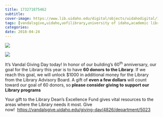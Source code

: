 ```yaml
---
title: 173271875462
subtitle: 
cover-image: https://www.lib.uidaho.edu/digital/objects/uidahodigital/173271875462_0.jpg
tags: [vandalsgive,uidaho,uofilibrary,university of idaho,academic libraries]
categories: 
date: 2018-04-24
---
```


<p> <img class="img-fluid" class="img-fluid"  src="https://www.lib.uidaho.edu/digital/objects/uidahodigital/173271875462_0.jpg" /> </p>
<p> <img class="img-fluid" class="img-fluid"  src="https://www.lib.uidaho.edu/digital/objects/uidahodigital/173271875462_1.jpg" /> </p>
<div class="caption">
 <p>It’s Vandal Giving Day today! In honor of our building’s 60<sup>th</sup> anniversary, our goal for the Library this year is to have <b>60 donors</b> <b>to the Library</b>. If we reach this goal, we will unlock $1000 in additional money for the Library from the Library Advisory Board. A gift of <b>even a few dollars</b> will count toward our goal of 60 donors, so<b> please consider giving to support our Library programs</b>&nbsp;</p>
 <p>Your gift to the Library Dean’s Excellence Fund gives vital resources to the areas where the Library needs it most. Give now!&nbsp;&nbsp;<a href="https://vandalsgive.uidaho.edu/giving-day/4826/department/5023" target="_blank">https://vandalsgive.uidaho.edu/giving-day/4826/department/5023</a></p> 
</div>
